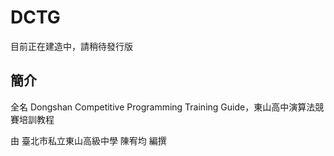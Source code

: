 DCTG
===

目前正在建造中，請稍待發行版

簡介
---

全名 Dongshan Competitive Programming Training Guide，東山高中演算法競賽培訓教程

由 臺北市私立東山高級中學 陳宥均 編撰
